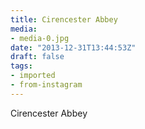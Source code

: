 ```yaml
---
title: Cirencester Abbey
media:
- media-0.jpg
date: "2013-12-31T13:44:53Z"
draft: false
tags:
- imported
- from-instagram
---
```

Cirencester Abbey
